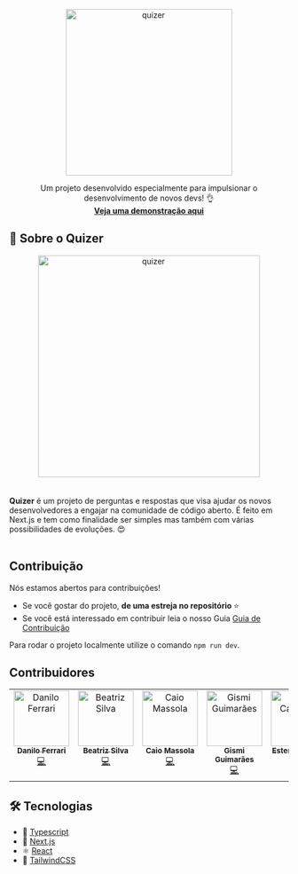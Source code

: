 <div align="center">
 <img width="300" alt="quizer" src="https://github.com/DevDaniloFerrari/Quizer/assets/40414119/44f40c93-d18b-41ec-af30-acbfc6fb37b5">
</div>

<p align="center">Um projeto desenvolvido especialmente para impulsionar o desenvolvimento de novos devs! 👌 </br>
<strong><a href="https://quiz-nine-lovat.vercel.app/">Veja uma demonstração aqui</a></strong>
</p>

## 🌟 Sobre o Quizer

<div align="center">
 <img width="400" alt="quizer" src="https://github.com/DevDaniloFerrari/Quizer/assets/40414119/7b0defe7-d747-4a11-ac1c-306de4759e4a">
</div>
 </br> </br>
<strong>Quizer</strong> é um projeto de perguntas e respostas que visa ajudar os novos desenvolvedores a engajar na comunidade de código aberto.
É feito em Next.js e tem como finalidade ser simples mas também com várias possibilidades de evoluções. 😍
 </br> </br>

## Contribuição

Nós estamos abertos para contribuições!

- Se você gostar do projeto, <strong>de uma estreja no repositório </strong> ⭐
- Se você está interessado em contribuir leia o nosso Guia [Guia de Contribuição](https://github.com/DevDaniloFerrari/Quizer/blob/master/CONTRIBUTING.md)

Para rodar o projeto localmente utilize o comando `npm run dev`.

## Contribuidores

<!-- ALL-CONTRIBUTORS-LIST:START - Do not remove or modify this section -->
<!-- prettier-ignore-start -->
<!-- markdownlint-disable -->
<table>
  <tbody>
    <tr>
      <td align="center" valign="top" width="14.28%"><a href="https://github.com/DevDaniloFerrari"><img src="https://avatars.githubusercontent.com/u/40414119?v=4?s=100" width="100px;" alt="Danilo Ferrari"/><br /><sub><b>Danilo Ferrari</b></sub></a><br /><a href="#code-DevDaniloFerrari" title="Code">💻</a></td>
      <td align="center" valign="top" width="14.28%"><a href="https://github.com/BeaGoddess"><img src="https://avatars.githubusercontent.com/u/80004550?v=4?s=100" width="100px;" alt="Beatriz Silva"/><br /><sub><b>Beatriz Silva</b></sub></a><br /><a href="#code-BeaGoddess" title="Code">💻</a></td>
      <td align="center" valign="top" width="14.28%"><a href="https://caiomassola.github.io"><img src="https://avatars.githubusercontent.com/u/47333514?v=4?s=100" width="100px;" alt="Caio Massola"/><br /><sub><b>Caio Massola</b></sub></a><br /><a href="#code-CaioMassola" title="Code">💻</a></td>
      <td align="center" valign="top" width="14.28%"><a href="https://github.com/Gismii"><img src="https://avatars.githubusercontent.com/u/97984496?v=4?s=100" width="100px;" alt="Gismi Guimarães"/><br /><sub><b>Gismi Guimarães</b></sub></a><br /><a href="#code-Gismii" title="Code">💻</a></td>
      <td align="center" valign="top" width="14.28%"><a href="https://github.com/DevEsterCarvalho"><img src="https://avatars.githubusercontent.com/u/124931450?v=4?s=100" width="100px;" alt="Ester Carvalho"/><br /><sub><b>Ester Carvalho</b></sub></a><br /><a href="#code-DevEsterCarvalho" title="Code">💻</a></td>
      <td align="center" valign="top" width="14.28%"><a href="https://github.com/Laertebomfim"><img src="https://avatars.githubusercontent.com/u/113030513?v=4?s=100" width="100px;" alt="Laerte Bomfim Lima"/><br /><sub><b>Laerte Bomfim Lima</b></sub></a><br /><a href="#code-Laertebomfim" title="Code">💻</a></td>
    </tr>
  </tbody>
</table>

<!-- markdownlint-restore -->
<!-- prettier-ignore-end -->

<!-- ALL-CONTRIBUTORS-LIST:END -->

## :hammer_and_wrench: Tecnologias

- 💙 [Typescript](https://www.typescriptlang.org/)
- 🚀 [Next.js](https://nextjs.org/)
- ⚛️ [React](https://reactjs.org/)
- 🎨 [TailwindCSS](https://tailwindcss.com)
